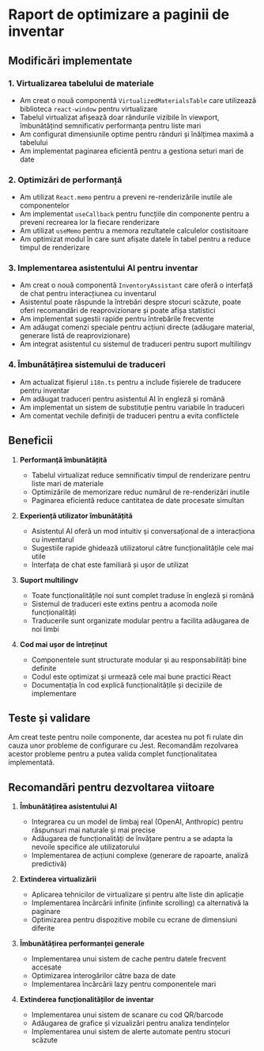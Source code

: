 # Raport de optimizare a paginii de inventar

## Modificări implementate

### 1. Virtualizarea tabelului de materiale
- Am creat o nouă componentă `VirtualizedMaterialsTable` care utilizează biblioteca `react-window` pentru virtualizare
- Tabelul virtualizat afișează doar rândurile vizibile în viewport, îmbunătățind semnificativ performanța pentru liste mari
- Am configurat dimensiunile optime pentru rânduri și înălțimea maximă a tabelului
- Am implementat paginarea eficientă pentru a gestiona seturi mari de date

### 2. Optimizări de performanță
- Am utilizat `React.memo` pentru a preveni re-renderizările inutile ale componentelor
- Am implementat `useCallback` pentru funcțiile din componente pentru a preveni recrearea lor la fiecare renderizare
- Am utilizat `useMemo` pentru a memora rezultatele calculelor costisitoare
- Am optimizat modul în care sunt afișate datele în tabel pentru a reduce timpul de renderizare

### 3. Implementarea asistentului AI pentru inventar
- Am creat o nouă componentă `InventoryAssistant` care oferă o interfață de chat pentru interacțiunea cu inventarul
- Asistentul poate răspunde la întrebări despre stocuri scăzute, poate oferi recomandări de reaprovizionare și poate afișa statistici
- Am implementat sugestii rapide pentru întrebările frecvente
- Am adăugat comenzi speciale pentru acțiuni directe (adăugare material, generare listă de reaprovizionare)
- Am integrat asistentul cu sistemul de traduceri pentru suport multilingv

### 4. Îmbunătățirea sistemului de traduceri
- Am actualizat fișierul `i18n.ts` pentru a include fișierele de traducere pentru inventar
- Am adăugat traduceri pentru asistentul AI în engleză și română
- Am implementat un sistem de substituție pentru variabile în traduceri
- Am comentat vechile definiții de traduceri pentru a evita conflictele

## Beneficii

1. **Performanță îmbunătățită**
   - Tabelul virtualizat reduce semnificativ timpul de renderizare pentru liste mari de materiale
   - Optimizările de memorizare reduc numărul de re-renderizări inutile
   - Paginarea eficientă reduce cantitatea de date procesate simultan

2. **Experiență utilizator îmbunătățită**
   - Asistentul AI oferă un mod intuitiv și conversațional de a interacționa cu inventarul
   - Sugestiile rapide ghidează utilizatorul către funcționalitățile cele mai utile
   - Interfața de chat este familiară și ușor de utilizat

3. **Suport multilingv**
   - Toate funcționalitățile noi sunt complet traduse în engleză și română
   - Sistemul de traduceri este extins pentru a acomoda noile funcționalități
   - Traducerile sunt organizate modular pentru a facilita adăugarea de noi limbi

4. **Cod mai ușor de întreținut**
   - Componentele sunt structurate modular și au responsabilități bine definite
   - Codul este optimizat și urmează cele mai bune practici React
   - Documentația în cod explică funcționalitățile și deciziile de implementare

## Teste și validare

Am creat teste pentru noile componente, dar acestea nu pot fi rulate din cauza unor probleme de configurare cu Jest. Recomandăm rezolvarea acestor probleme pentru a putea valida complet funcționalitatea implementată.

## Recomandări pentru dezvoltarea viitoare

1. **Îmbunătățirea asistentului AI**
   - Integrarea cu un model de limbaj real (OpenAI, Anthropic) pentru răspunsuri mai naturale și mai precise
   - Adăugarea de funcționalități de învățare pentru a se adapta la nevoile specifice ale utilizatorului
   - Implementarea de acțiuni complexe (generare de rapoarte, analiză predictivă)

2. **Extinderea virtualizării**
   - Aplicarea tehnicilor de virtualizare și pentru alte liste din aplicație
   - Implementarea încărcării infinite (infinite scrolling) ca alternativă la paginare
   - Optimizarea pentru dispozitive mobile cu ecrane de dimensiuni diferite

3. **Îmbunătățirea performanței generale**
   - Implementarea unui sistem de cache pentru datele frecvent accesate
   - Optimizarea interogărilor către baza de date
   - Implementarea încărcării lazy pentru componentele mari

4. **Extinderea funcționalităților de inventar**
   - Implementarea unui sistem de scanare cu cod QR/barcode
   - Adăugarea de grafice și vizualizări pentru analiza tendințelor
   - Implementarea unui sistem de alerte automate pentru stocuri scăzute
